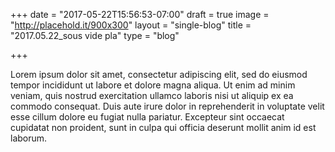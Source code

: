 +++
date = "2017-05-22T15:56:53-07:00"
draft = true
image = "http://placehold.it/900x300"
layout = "single-blog"
title = "2017.05.22_sous vide pla"
type = "blog"

+++

Lorem ipsum dolor sit amet, consectetur adipiscing elit, sed do eiusmod tempor incididunt ut labore et dolore magna aliqua. Ut enim ad minim veniam, quis nostrud exercitation ullamco laboris nisi ut aliquip ex ea commodo consequat. Duis aute irure dolor in reprehenderit in voluptate velit esse cillum dolore eu fugiat nulla pariatur. Excepteur sint occaecat cupidatat non proident, sunt in culpa qui officia deserunt mollit anim id est laborum.